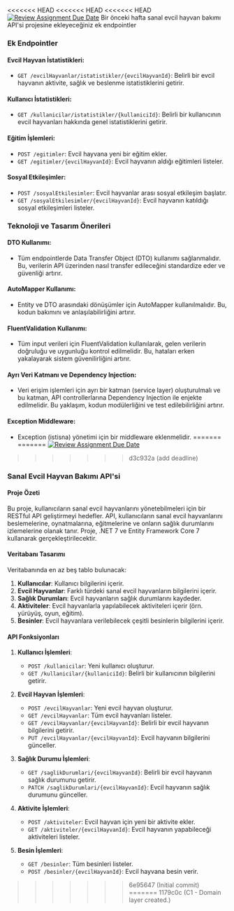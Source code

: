 <<<<<<< HEAD
<<<<<<< HEAD
<<<<<<< HEAD
[![Review Assignment Due Date](https://classroom.github.com/assets/deadline-readme-button-24ddc0f5d75046c5622901739e7c5dd533143b0c8e959d652212380cedb1ea36.svg)](https://classroom.github.com/a/5N8YvsIa)
Bir önceki hafta sanal evcil hayvan bakımı API'si projesine ekleyeceğiniz ek endpointler 

### Ek Endpointler

#### Evcil Hayvan İstatistikleri:
- `GET /evcilHayvanlar/istatistikler/{evcilHayvanId}`: Belirli bir evcil hayvanın aktivite, sağlık ve beslenme istatistiklerini getirir.

#### Kullanıcı İstatistikleri:
- `GET /kullanicilar/istatistikler/{kullaniciId}`: Belirli bir kullanıcının evcil hayvanları hakkında genel istatistiklerini getirir.

#### Eğitim İşlemleri:
- `POST /egitimler`: Evcil hayvana yeni bir eğitim ekler.
- `GET /egitimler/{evcilHayvanId}`: Evcil hayvanın aldığı eğitimleri listeler.

#### Sosyal Etkileşimler:
- `POST /sosyalEtkilesimler`: Evcil hayvanlar arası sosyal etkileşim başlatır.
- `GET /sosyalEtkilesimler/{evcilHayvanId}`: Evcil hayvanın katıldığı sosyal etkileşimleri listeler.

### Teknoloji ve Tasarım Önerileri

#### DTO Kullanımı:
- Tüm endpointlerde Data Transfer Object (DTO) kullanımı sağlanmalıdır. Bu, verilerin API üzerinden nasıl transfer edileceğini standardize eder ve güvenliği artırır.

#### AutoMapper Kullanımı:
- Entity ve DTO arasındaki dönüşümler için AutoMapper kullanılmalıdır. Bu, kodun bakımını ve anlaşılabilirliğini artırır.

#### FluentValidation Kullanımı:
- Tüm input verileri için FluentValidation kullanılarak, gelen verilerin doğruluğu ve uygunluğu kontrol edilmelidir. Bu, hataları erken yakalayarak sistem güvenilirliğini artırır.

#### Ayrı Veri Katmanı ve Dependency Injection:
- Veri erişim işlemleri için ayrı bir katman (service layer) oluşturulmalı ve bu katman, API controllerlarına Dependency Injection ile enjekte edilmelidir. Bu yaklaşım, kodun modülerliğini ve test edilebilirliğini artırır.

#### Exception Middleware:
- Exception (istisna) yönetimi için bir middleware eklenmelidir.
=======
=======
[![Review Assignment Due Date](https://classroom.github.com/assets/deadline-readme-button-24ddc0f5d75046c5622901739e7c5dd533143b0c8e959d652212380cedb1ea36.svg)](https://classroom.github.com/a/b2uNUfo9)
>>>>>>> d3c932a (add deadline)
### Sanal Evcil Hayvan Bakımı API'si

#### Proje Özeti
Bu proje, kullanıcıların sanal evcil hayvanlarını yönetebilmeleri için bir RESTful API geliştirmeyi hedefler. API, kullanıcıların sanal evcil hayvanlarını beslemelerine, oynatmalarına, eğitmelerine ve onların sağlık durumlarını izlemelerine olanak tanır. Proje, .NET 7 ve Entity Framework Core 7 kullanarak gerçekleştirilecektir.

#### Veritabanı Tasarımı
Veritabanında en az beş tablo bulunacak:
1. **Kullanıcılar**: Kullanıcı bilgilerini içerir.
2. **Evcil Hayvanlar**: Farklı türdeki sanal evcil hayvanların bilgilerini içerir.
3. **Sağlık Durumları**: Evcil hayvanların sağlık durumlarını kaydeder.
4. **Aktiviteler**: Evcil hayvanlarla yapılabilecek aktiviteleri içerir (örn. yürüyüş, oyun, eğitim).
5. **Besinler**: Evcil hayvanlara verilebilecek çeşitli besinlerin bilgilerini içerir.

#### API Fonksiyonları
1. **Kullanıcı İşlemleri**:
   - `POST /kullanicilar`: Yeni kullanıcı oluşturur.
   - `GET /kullanicilar/{kullaniciId}`: Belirli bir kullanıcının bilgilerini getirir.

2. **Evcil Hayvan İşlemleri**:
   - `POST /evcilHayvanlar`: Yeni evcil hayvan oluşturur.
   - `GET /evcilHayvanlar`: Tüm evcil hayvanları listeler.
   - `GET /evcilHayvanlar/{evcilHayvanId}`: Belirli bir evcil hayvanın bilgilerini getirir.
   - `PUT /evcilHayvanlar/{evcilHayvanId}`: Evcil hayvanın bilgilerini günceller.

3. **Sağlık Durumu İşlemleri**:
   - `GET /saglikDurumlari/{evcilHayvanId}`: Belirli bir evcil hayvanın sağlık durumunu getirir.
   - `PATCH /saglikDurumlari/{evcilHayvanId}`: Evcil hayvanın sağlık durumunu günceller.

4. **Aktivite İşlemleri**:
   - `POST /aktiviteler`: Evcil hayvan için yeni bir aktivite ekler.
   - `GET /aktiviteler/{evcilHayvanId}`: Evcil hayvanın yapabileceği aktiviteleri listeler.

5. **Besin İşlemleri**:
   - `GET /besinler`: Tüm besinleri listeler.
   - `POST /besinler/{evcilHayvanId}`: Evcil hayvana besin verir.
>>>>>>> 6e95647 (Initial commit)
=======
>>>>>>> 1179c0c (C1 - Domain layer created.)
